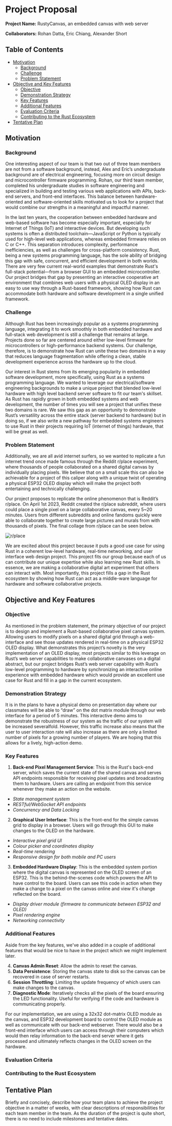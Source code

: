 # Project Proposal

**Project Name:** RustyCanvas, an embedded canvas with web server

**Collaborators:** Rohan Datta, Eric Chiang, Alexander Short

## Table of Contents

* [Motivation](#motivation)
    * [Background](#background)
    * [Challenge](#challenge)
    * [Problem Statement](#problem-statement)
* [Objective and Key Features](#objective-and-key-features)
    * [Objective](#objective)
    * [Demonstration Strategy](#demonstration)
    * [Key Features](#key-features)
    * [Additional Features](#additional-features)
    * [Evaluation Criteria](#evaluation-criteria)
    * [Contributing to the Rust Ecosystem](#contributing-to-the-rust-ecosystem)
* [Tentative Plan](#tentative-plan)

## Motivation

### Background
One interesting aspect of our team is that two out of three team members are not from a software background, instead, Alex and Eric’s undergraduate background are of electrical engineering, focusing more on circuit design and microcontroller firmware programming. Rohan, our third team member, completed his undergraduate studies in software engineering and specialized in building and testing various web applications with APIs, back-end servers, and front-end interfaces. This balance between hardware-oriented and software-oriented skills motivated us to look for a project that would combine our strengths in a meaningful and impactful manner.

In the last ten years, the cooperation between embedded hardware and web-based software has become especially important, especially for Internet of Things (IoT) and interactive devices. But developing such systems is often a distributed toolchain—JavaScript or Python is typically used for high-level web applications, whereas embedded firmware relies on C or C++. This separation introduces complexity, performance inefficiencies, as well as challenges for cross-platform consistency. Rust, being a new systems programming language, has the sole ability of bridging this gap with safe, concurrent, and efficient development in both worlds. There are very few current real-world examples that demonstrate Rust's full-stack potential—from a browser GUI to an embedded microcontroller. Our project bridges that gap by presenting an interactive cooperative art environment that combines web users with a physical OLED display in an easy to use way through a Rust-based framework, showing how Rust can accommodate both hardware and software development in a single unified framework.

### Challenge
Although Rust has been increasingly popular as a systems programming language, integrating it to work smoothly in both embedded hardware and full-stack web development is still a challenge that remains at large. Projects done so far are centered around either low-level firmware for microcontrollers or high-performance backend systems. Our challenge, therefore, is to demonstrate how Rust can unite these two domains in a way that reduces language fragmentation while offering a clean, stable development experience across the hardware up to the cloud.

Our interest in Rust stems from its emerging popularity in embedded software development, more specifically, using Rust as a systems programming language. We wanted to leverage our electrical/software engineering backgrounds to make a unique project that blended low-level hardware with high level backend server software to fit our team's skillset. As Rust has rapidly grown in both embedded systems and web development, the number of times you will see a project that unifies these two domains is rare. We saw this gap as an opportunity to demonstrate Rust’s versatility across the entire stack (server backend to hardware) but in doing so, if we also write a new pathway for embedded systems engineers to use Rust in their projects requiring IoT (internet of things) hardware, that will be great as well.


### Problem Statement
Additionally, we are all avid internet surfers, so we wanted to replicate a fun internet trend once made famous through the Reddit r/place experiment, where thousands of people collaborated on a shared digital canvas by individually placing pixels. We believe that on a small scale this can also be achievable for a project of this caliper along with a unique twist of operating a physical ESP32 OLED display which will make the project both entertaining and technically challenging.

Our project proposes to replicate the online phenomenon that is Reddit’s r/place. On April 1st 2023, Reddit created the r/place subreddit, where users could place a single pixel on a large collaborative canvas, every 5~20 minutes. Users from different subreddits and online fandoms quickly were able to collaborate together to create large pictures and murals from with thousands of pixels. The final collage from r/place can be seen below. 

![r/place](images/rplace.png)

We are excited about this project because it puts a good use case for using Rust in a coherent low-level hardware, real-time networking, and user interface web design project. This project fits our group because each of us can contribute our unique expertise while also learning new Rust skills. In essence, we are making a collaborative digital art experiment that others can interact with. Most importantly, this project fills a gap in the Rust ecosystem by showing how Rust can act as a middle-ware language for hardware and software collaborative projects.

## Objective and Key Features

### Objective
As mentioned in the problem statement, the primary objective of our project is to design and implement a Rust-based collaborative pixel canvas system. Allowing users to modify pixels on a shared digital grid through a web-interface and see those updates rendered in real-time on a physical ESP32 OLED display. What demonstrates this project’s novelty is the very implementation of an OLED display, most projects similar to this leverage on Rust’s web server capabilities to make collaborative canvases on a digital abstract, but our project bridges Rust’s web server capability with Rust’s low-level programming to hardware by synchronizing an interactive online experience with embedded hardware which would provide an excellent use case for Rust and fill in a gap in the current ecosystem.

### Demonstration Strategy
It is in the plans to have a physical demo on presentation day where our classmates will be able to “draw” on the dot matrix module through our web interface for a period of 5 minutes. This interactive demo aims to demonstrate the robustness of our system as the traffic of our system will be increased severalfold. However, this traffic increase also means that the user to user interaction rate will also increase as there are only a limited number of pixels for a growing number of players. We are hoping that this allows for a lively, high-action demo.

### Key Features
1. **Back-end Pixel Management Service**: This is the Rust's back-end server, which saves the current state of the shared canvas and serves API endpoints responsible for receiving pixel updates and broadcasting them to hardware. Users are calling an endpoint from this service whenever they make an action on the website.
- _State management system_
- _RESTful/WebSocket API endpoints_
- _Concurrency and Data Locking_

2. **Graphical User Interface**: This is the front-end for the simple canvas grid to display in a browser. Users will go through this GUI to make changes to the OLED on the hardware.
- _Interactive pixel grid UI_
- _Colour picker and coordinates display_
- _Real-time rendering_
- _Responsive design for both mobile and PC users_

3. **Embedded Hardware Display**: This is the embedded system portion where the digital canvas is represented on the OLED screen of an ESP32. This is the behind-the-scenes code which powers the API to have control to the board. Users can see this code in action when they make a change to a pixel on the canvas online and view it's change reflected on the board.
- _Display driver module (firmware to communicate between ESP32 and OLED)_
- _Pixel rendering engine_
- _Networking connectivity_


### Additional Features
Aside from the key features, we've also added in a couple of additional features that would be nice to have in the project which we might implement later.

4. **Canvas Admin Reset**: Allow the admin to reset the canvas.
5. **Data Persistence**: Storing the canvas state to disk so the canvas can be recovered in case of server restarts.
6. **Session Throttling**: Limiting the update frequency of which users can make changes to the canvas.
7. **Diagnostic Mode**: Iteratively checks all the pixels of the board ensuring the LED functionality. Useful for verifying if the code and hardware is communicating properly.

For our implementation, we are using a 32x32 dot-matrix OLED module as the canvas, and ESP32 development board to control the OLED module as well as communicate with our back-end webserver. There would also be a front-end interface which users can access through their computers which would then relay information to the back-end server where it gets processed and ultimately reflects changes in the OLED screen on the hardware.

### Evaluation Criteria


### Contributing to the Rust Ecosystem


## Tentative Plan
Briefly and concisely, describe how your team plans to achieve the project objective in a matter of weeks, with clear descriptions of responsibilities for each team member in the team. As the duration of the project is quite short, there is no need to include milestones and tentative dates.